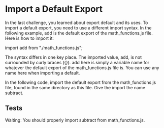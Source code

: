 # Import a Default Export

In the last challenge, you learned about export default and its uses. To import a default export, you need to use a different import syntax. In the following example, add is the default export of the math_functions.js file. Here is how to import it:

import add from "./math_functions.js";

The syntax differs in one key place. The imported value, add, is not surrounded by curly braces ({}). add here is simply a variable name for whatever the default export of the math_functions.js file is. You can use any name here when importing a default.

In the following code, import the default export from the math_functions.js file, found in the same directory as this file. Give the import the name subtract.

## Tests

Waiting: You should properly import subtract from math_functions.js.
